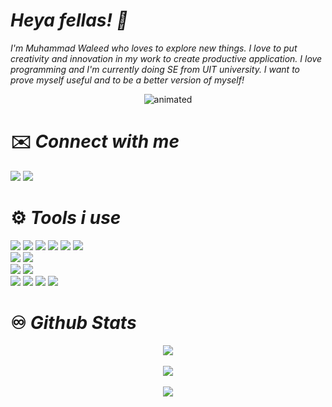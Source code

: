 # *Heya fellas! 👋*

*I'm Muhammad Waleed who loves to explore new things. I love to put creativity and innovation in my work to create productive application. I love programming and 
I'm currently doing SE from UIT university. 
I want to prove myself useful and to be a better version of myself!*


  <p align="center">
  <img src="https://i.gifer.com/origin/84/84d79f587caeee69caf306386ec3527d_w200.gif" alt="animated" />
</p>

# :envelope: *Connect with me*

<a href="https://www.linkedin.com/in/muhammad-waleed-a60163227/" target="_blank"><img src="https://img.shields.io/badge/LinkedIn-0077B5?style=for-the-badge&logo=linkedin&logoColor=white"></a>
<a href="https://www.instagram.com/__blurryface__" target="_blank"><img src="https://img.shields.io/badge/Instagram-E4405F?style=for-the-badge&logo=instagram&logoColor=white"></a>




# :gear: *Tools i use*
<img src="https://img.shields.io/badge/Python-FFD43B?style=for-the-badge&logo=python&logoColor=darkgreen"> <img src="https://img.shields.io/badge/Flask-000000?style=for-the-badge&logo=flask&logoColor=white"> <img src="https://img.shields.io/badge/Node.js-339933?style=for-the-badge&logo=nodedotjs&logoColor=white"> <img src="https://img.shields.io/badge/Express.js-000000?style=for-the-badge&logo=express&logoColor=white"> <img src="https://img.shields.io/badge/GIT-E44C30?style=for-the-badge&logo=git&logoColor=white">  <img src="https://img.shields.io/badge/JavaScript-323330?style=for-the-badge&logo=javascript&logoColor=F7DF1E"> <br>  <img src="https://img.shields.io/badge/HTML5-E34F26?style=for-the-badge&logo=html5&logoColor=white">  <img src="https://img.shields.io/badge/CSS3-1572B6?style=for-the-badge&logo=css3&logoColor=white"> <br> <img src="https://img.shields.io/badge/Kali_Linux-557C94?style=for-the-badge&logo=kali-linux&logoColor=white">  <img src="https://img.shields.io/badge/Windows-0078D6?style=for-the-badge&logo=windows&logoColor=white"> <br>
<img src="https://img.shields.io/badge/Visual_Studio_Code-0078D4?style=for-the-badge&logo=visual%20studio%20code&logoColor=white">  <img src="https://img.shields.io/badge/Postman-FF6C37?style=for-the-badge&logo=Postman&logoColor=white">  <img src="https://img.shields.io/badge/Postman-FF6C37?style=for-the-badge&logo=Postman&logoColor=white">  <img src="https://img.shields.io/badge/Figma-F24E1E?style=for-the-badge&logo=figma&logoColor=white"> 



# :infinity: *Github Stats*
<div style="display:flex; flex-direction:column; justify-content:center; align-items:center;">
<img src="https://github-readme-stats.vercel.app/api?username=blurryface92&theme=dark"><br>
<img src="https://github-readme-streak-stats.herokuapp.com/?user=blurryface92&theme=dark"><br>
<img src="https://github-readme-stats.vercel.app/api/top-langs/?username=blurryface92&theme=dark"><br>
</div>
